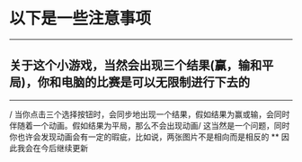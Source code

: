 # 以下是一些注意事项
------
**关于这个小游戏，当然会出现三个结果(赢，输和平局)，你和电脑的比赛是可以无限制进行下去的**
-----
-----
/ 当你点击三个选择按钮时，会同步地出现一个结果，假如结果为赢或输，会同时伴随着一个动画。假如结果为平局，那么不会出现动画/
这当然是一个问题，同时你也许会发现动画会有一定的瑕疵，比如说，两张图片不是相向而是相反的
** 因此我会在今后继续更新
